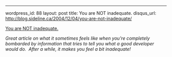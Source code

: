 --- 
wordpress_id: 88
layout: post
title: You are NOT inadequate.
disqus_url: http://blog.sideline.ca/2004/12/04/you-are-not-inadequate/

[You are NOT inadequate.](http://secretgeek.net/inadequate.asp)

*Great article on what it sometimes feels like when you're completely bombarded by information that tries to tell you what a good developer would do.  After a while, it makes you feel a bit inadequate!*
